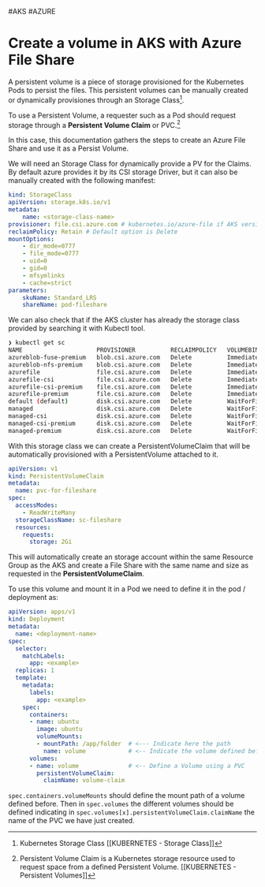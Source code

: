 #AKS #AZURE 

# Create a volume in AKS with Azure File Share

A persistent volume is a piece of storage provisioned for the Kubernetes Pods to persist the files. 
This persistent volumes can be manually created or dynamically provisiones through an Storage Class[^1]. 

To use a Persistent Volume, a requester such as a Pod should request storage through a **Persistent Volume Claim** or PVC.[^2]

In this case, this documentation gathers the steps to create an Azure File Share and use it as a Persist Volume. 

We will need an Storage Class for dynamically provide a PV for the Claims. By default azure provides it by its CSI storage Driver, but it can also be manually created with the following manifest: 

```yaml
kind: StorageClass  
apiVersion: storage.k8s.io/v1  
metadata:  
	name: <storage-class-name>  
provisioner: file.csi.azure.com # kubernetes.io/azure-file if AKS version < 1.21  
reclaimPolicy: Retain # Default option is Delete
mountOptions:  
	- dir_mode=0777  
	- file_mode=0777  
	- uid=0  
	- gid=0  
	- mfsymlinks  
	- cache=strict  
parameters:  
	skuName: Standard_LRS  
	shareName: pod-fileshare
```

We can also check that if the AKS cluster has already the storage class provided by searching it with Kubectl tool. 
```bash
❯ kubectl get sc
NAME                     PROVISIONER          RECLAIMPOLICY   VOLUMEBINDINGMODE    
azureblob-fuse-premium   blob.csi.azure.com   Delete          Immediate            
azureblob-nfs-premium    blob.csi.azure.com   Delete          Immediate            
azurefile                file.csi.azure.com   Delete          Immediate            
azurefile-csi            file.csi.azure.com   Delete          Immediate            
azurefile-csi-premium    file.csi.azure.com   Delete          Immediate            
azurefile-premium        file.csi.azure.com   Delete          Immediate            
default (default)        disk.csi.azure.com   Delete          WaitForFirstConsumer 
managed                  disk.csi.azure.com   Delete          WaitForFirstConsumer 
managed-csi              disk.csi.azure.com   Delete          WaitForFirstConsumer 
managed-csi-premium      disk.csi.azure.com   Delete          WaitForFirstConsumer 
managed-premium          disk.csi.azure.com   Delete          WaitForFirstConsumer 
```

With this storage class we can create a PersistentVolumeClaim that will be automatically provisioned with a PersistentVolume attached to it. 

```yaml
apiVersion: v1
kind: PersistentVolumeClaim
metadata:
  name: pvc-for-fileshare
spec:
  accessModes:
    - ReadWriteMany
  storageClassName: sc-fileshare
  resources:
    requests:
      storage: 2Gi
```

This will automatically create an storage account within the same Resource Group as the AKS and create a File Share with the same name and size as requested in the **PersistentVolumeClaim**. 

To use this volume and mount it in a Pod we need to define it in the pod / deployment as: 
```yaml
apiVersion: apps/v1 
kind: Deployment
metadata:
  name: <deployment-name>
spec:
  selector:
    matchLabels:
      app: <example>
  replicas: 1
  template:
    metadata:
      labels:
        app: <example>
    spec:
      containers:
      - name: ubuntu
        image: ubuntu
        volumeMounts:
        - mountPath: /app/folder  # <--- Indicate here the path
          name: volume            # <-- Indicate the volume defined before
      volumes:
      - name: volume              # <-- Define a Volume using a PVC
        persistentVolumeClaim:
          claimName: volume-claim
```

`spec.containers.volumeMounts` should define the mount path of a volume defined before. Then in `spec.volumes` the different volumes should be defined indicating in `spec.volumes[x].persistentVolumeClaim.claimName` the name of the PVC we have just created.  

[^1]: Kubernetes Storage Class  [[KUBERNETES - Storage Class]]
[^2]: Persistent Volume Claim is a Kubernetes storage resource used to request space from a defined Persistent Volume. [[KUBERNETES - Persistent Volumes]]